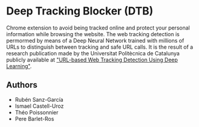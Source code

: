 # Deep Tracking Blocker (DTB)
Chrome extension to avoid being tracked online and protect your personal information while browsing the website. The web tracking detection is permormed by means of a Deep Neural Network trained with millions of URLs to distinguish between tracking and safe URL calls. It is the result of a research publication made by the Universitat Politècnica de Catalunya publicly available at ["URL-based Web Tracking Detection Using Deep Learning"](http://dl.ifip.org/db/conf/cnsm/cnsm2020/1570659553.pdf).

## Authors
* Rubén Sanz-García
* Ismael Castell-Uroz
* Théo Poissonnier
* Pere Barlet-Ros
